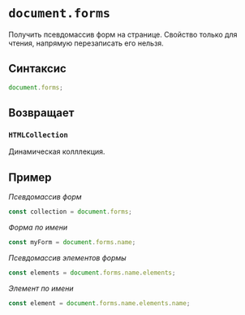 # `document.forms`

Получить псевдомассив форм на странице. Свойство только для чтения, напрямую перезаписать его нельзя.

## Синтаксис

```js
document.forms;
```

## Возвращает

### `HTMLCollection`

Динамическая колллекция.

## Пример

_Псевдомассив форм_

```js
const collection = document.forms;
```

_Форма по имени_

```js
const myForm = document.forms.name;
```

_Псевдомассив элементов формы_

```js
const elements = document.forms.name.elements;
```

_Элемент по имени_

```js
const element = document.forms.name.elements.name;
```

